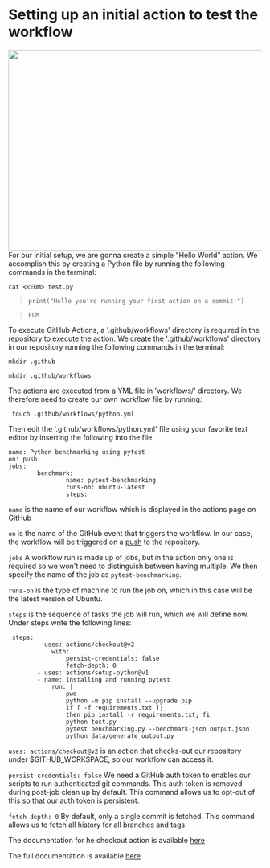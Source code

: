 # Setting up an initial action to test the workflow
<img src="images/tut_part1.PNG" width="600" height="400" />
For our initial setup, we are gonna create a simple "Hello World" action. We accomplish this by creating a Python file by running the following commands in the terminal:

`cat <<EOM> test.py`

> `print("Hello you're running your first action on a commit!")`
 
>`EOM`

To execute GitHub Actions, a '.github/workflows' directory is required in the repository to execute the action. We create the '.github/workflows' directory in our repository running the following commands in the terminal:

`mkdir .github`

`mkdir .github/workflows`

The actions are executed from a YML file in 'workflows/' directory. We therefore need to create our own workflow file by running:

``` touch .github/workflows/python.yml```

Then edit the '.github/workflows/python.yml' file using your favorite text editor by inserting the following into the file:
```
name: Python benchmarking using pytest
on: push
jobs:
        benchmark:
                name: pytest-benchmarking
                runs-on: ubuntu-latest
                steps:
```
`name` is the name of our workflow which is displayed in the actions page on GitHub

`on` is the name of the GitHub event that triggers the workflow. In our case, the workflow will be triggered on a <ins>push</ins> to the repository.

`jobs` A workflow run is made up of jobs, but in the action only one is required so we won't need to distinguish between having multiple. We then specify the name of the job as `pytest-benchmarking`. 

`runs-on` is the type of machine to run the job on, which in this case will be the latest version of Ubuntu.

`steps` is the sequence of tasks the job will run, which we will define now. Under steps write the following lines:

```
 steps:
        - uses: actions/checkout@v2
            with:
                persist-credentials: false
                fetch-depth: 0 
        - uses: actions/setup-python@v1
        - name: Installing and running pytest
            run: |
                pwd
                python -m pip install --upgrade pip
                if [ -f requirements.txt ]; 
                then pip install -r requirements.txt; fi
                python test.py
                pytest benchmarking.py --benchmark-json output.json
                python data/generate_output.py

```
`uses: actions/checkout@v2` is an action that checks-out our repository under $GITHUB_WORKSPACE, so our workflow can access it.

`persist-credentials: false` We need a GitHub auth token to enables our scripts to run authenticated git commands. This auth token is removed during post-job clean up by default. This command allows us to opt-out of this so that our auth token is persistent.

`fetch-depth: 0` By default, only a single commit is fetched. This command allows us to fetch all history for all branches and tags.

The documentation for he checkout action is available [here](https://github.com/actions/checkout)


The full documentation is available [here](https://docs.github.com/en/actions/reference/workflow-syntax-for-github-actions)
